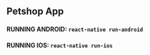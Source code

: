 ## Petshop App

#### RUNNING ANDROID: ``` react-native run-android ```
#### RUNNING IOS: ``` react-native run-ios ```